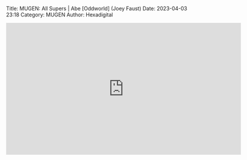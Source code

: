 Title: MUGEN: All Supers | Abe [Oddworld] (Joey Faust)
Date: 2023-04-03 23:18
Category: MUGEN
Author: Hexadigital

<center><iframe src="https://www.youtube.com/embed/E8rBml8pkSM?feature=oembed" allow="accelerometer; autoplay; encrypted-media; gyroscope; picture-in-picture" width="640" height="360" frameborder="0"></iframe>

